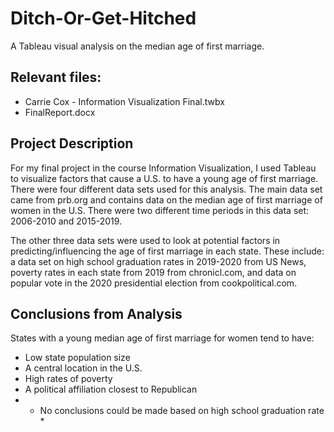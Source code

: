 # Ditch-Or-Get-Hitched
A Tableau visual analysis on the median age of first marriage. 

## Relevant files:
- Carrie Cox - Information Visualization Final.twbx
- FinalReport.docx

## Project Description

For my final project in the course Information Visualization, I used Tableau to visualize factors that cause a U.S. to have a young age of first marriage. There were four different data sets used for this analysis. The main data set came from prb.org and contains data on the median age of first marriage of women in the U.S. There were two different time periods in this data set: 2006-2010 and 2015-2019.

The other three data sets were used to look at potential factors in predicting/influencing the age of first marriage in each state. These include: a data set on high school graduation rates in 2019-2020 from US News, poverty rates in each state from 2019 from chronicl.com, and data on popular vote in the 2020 presidential election from cookpolitical.com. 

## Conclusions from Analysis 
States with a young median age of first marriage for women tend to have:
- Low state population size
- A central location in the U.S. 
- High rates of poverty 
- A political affiliation closest to Republican 
- * No conclusions could be made based on high school graduation rate *

